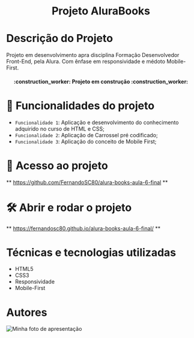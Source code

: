 
<h1 align="center">Projeto AluraBooks</h1>

# Descrição do Projeto

Projeto em desenvolvimento apra disciplina Formação Desenvolvedor Front-End, pela Alura. Com ênfase em responsividade e médoto Mobile-First. 

<h4 align="center"> 
    :construction_worker: Projeto em construção  :construction_worker:
</h4>

# :hammer: Funcionalidades do projeto

- `Funcionalidade 1`: Aplicação e desenvolvimento do conhecimento adquirido no curso de HTML e CSS;
- `Funcionalidade 2`: Aplicação de Carrossel pré codificado;
- `Funcionalidade 3`: Aplicação do conceito de Mobile First;

# 📁 Acesso ao projeto

**  https://github.com/FernandoSC80/alura-books-aula-6-final **

# 🛠️ Abrir e rodar o projeto

** https://fernandosc80.github.io/alura-books-aula-6-final/ **

# Técnicas e tecnologias utilizadas

* HTML5
* CSS3
* Responsividade
* Mobile-First

# Autores

<img src="![foto](https://github.com/user-attachments/assets/3e53327b-3d36-4c2e-a54b-95f9a5dccbb7)" alt="Minha foto de apresentação">
